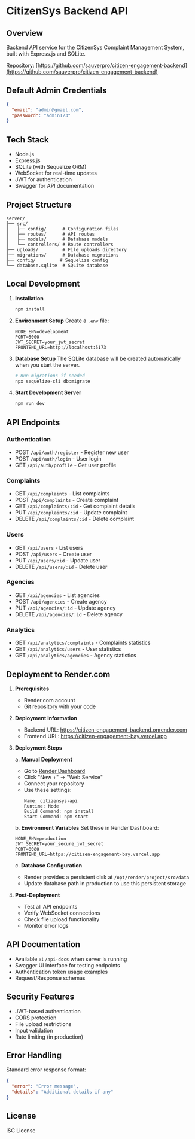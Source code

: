 # CitizenSys Backend API

## Overview
Backend API service for the CitizenSys Complaint Management System, built with Express.js and SQLite.

Repository: [https://github.com/sauverpro/citizen-engagement-backend](https://github.com/sauverpro/citizen-engagement-backend)

## Default Admin Credentials
```json
{
  "email": "admin@gmail.com",
  "password": "admin123"
}
```

## Tech Stack
- Node.js
- Express.js
- SQLite (with Sequelize ORM)
- WebSocket for real-time updates
- JWT for authentication
- Swagger for API documentation

## Project Structure
```
server/
├── src/
│   ├── config/      # Configuration files
│   ├── routes/      # API routes
│   ├── models/      # Database models
│   └── controllers/ # Route controllers
├── uploads/         # File uploads directory
├── migrations/      # Database migrations
├── config/         # Sequelize config
└── database.sqlite  # SQLite database
```

## Local Development

1. **Installation**
   ```bash
   npm install
   ```

2. **Environment Setup**
   Create a `.env` file:
   ```env
   NODE_ENV=development
   PORT=5000
   JWT_SECRET=your_jwt_secret
   FRONTEND_URL=http://localhost:5173
   ```

3. **Database Setup**
   The SQLite database will be created automatically when you start the server.
   ```bash
   # Run migrations if needed
   npx sequelize-cli db:migrate
   ```

4. **Start Development Server**
   ```bash
   npm run dev
   ```

## API Endpoints

### Authentication
- POST `/api/auth/register` - Register new user
- POST `/api/auth/login` - User login
- GET `/api/auth/profile` - Get user profile

### Complaints
- GET `/api/complaints` - List complaints
- POST `/api/complaints` - Create complaint
- GET `/api/complaints/:id` - Get complaint details
- PUT `/api/complaints/:id` - Update complaint
- DELETE `/api/complaints/:id` - Delete complaint

### Users
- GET `/api/users` - List users
- POST `/api/users` - Create user
- PUT `/api/users/:id` - Update user
- DELETE `/api/users/:id` - Delete user

### Agencies
- GET `/api/agencies` - List agencies
- POST `/api/agencies` - Create agency
- PUT `/api/agencies/:id` - Update agency
- DELETE `/api/agencies/:id` - Delete agency

### Analytics
- GET `/api/analytics/complaints` - Complaints statistics
- GET `/api/analytics/users` - User statistics
- GET `/api/analytics/agencies` - Agency statistics

## Deployment to Render.com

1. **Prerequisites**
   - Render.com account
   - Git repository with your code

2. **Deployment Information**
   - Backend URL: https://citizen-engagement-backend.onrender.com
   - Frontend URL: https://citizen-engagement-bay.vercel.app

3. **Deployment Steps**

   a. **Manual Deployment**
   - Go to [Render Dashboard](https://render.com/dashboard)
   - Click "New +" → "Web Service"
   - Connect your repository
   - Use these settings:
     ```
     Name: citizensys-api
     Runtime: Node
     Build Command: npm install
     Start Command: npm start
     ```

   b. **Environment Variables**
   Set these in Render Dashboard:
   ```
   NODE_ENV=production
   JWT_SECRET=your_secure_jwt_secret
   PORT=8080
   FRONTEND_URL=https://citizen-engagement-bay.vercel.app
   ```

   c. **Database Configuration**
   - Render provides a persistent disk at `/opt/render/project/src/data`
   - Update database path in production to use this persistent storage

3. **Post-Deployment**
   - Test all API endpoints
   - Verify WebSocket connections
   - Check file upload functionality
   - Monitor error logs

## API Documentation
- Available at `/api-docs` when server is running
- Swagger UI interface for testing endpoints
- Authentication token usage examples
- Request/Response schemas

## Security Features
- JWT-based authentication
- CORS protection
- File upload restrictions
- Input validation
- Rate limiting (in production)

## Error Handling
Standard error response format:
```json
{
  "error": "Error message",
  "details": "Additional details if any"
}
```

## License
ISC License 
